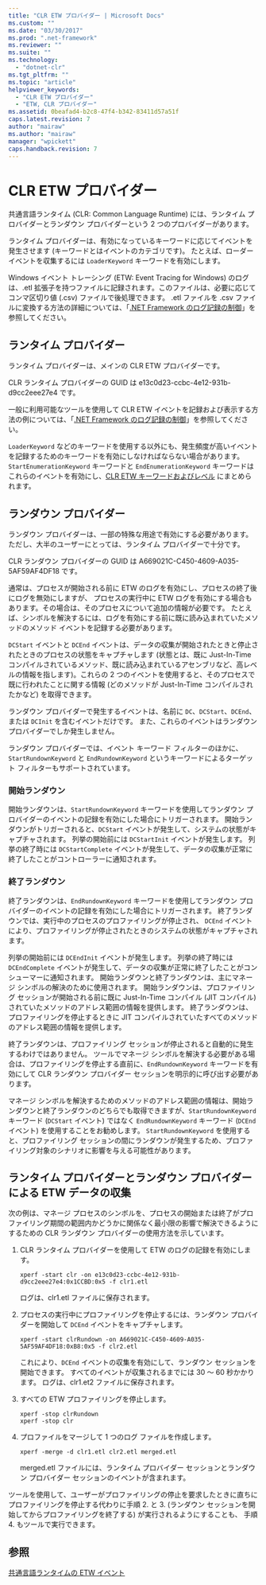 ```yaml
---
title: "CLR ETW プロバイダー | Microsoft Docs"
ms.custom: ""
ms.date: "03/30/2017"
ms.prod: ".net-framework"
ms.reviewer: ""
ms.suite: ""
ms.technology: 
  - "dotnet-clr"
ms.tgt_pltfrm: ""
ms.topic: "article"
helpviewer_keywords: 
  - "CLR ETW プロバイダー"
  - "ETW, CLR プロバイダー"
ms.assetid: 0beafad4-b2c8-47f4-b342-83411d57a51f
caps.latest.revision: 7
author: "mairaw"
ms.author: "mairaw"
manager: "wpickett"
caps.handback.revision: 7
---
```

# CLR ETW プロバイダー
共通言語ランタイム \(CLR: Common Language Runtime\) には、ランタイム プロバイダーとランダウン プロバイダーという 2 つのプロバイダーがあります。  
  
 ランタイム プロバイダーは、有効になっているキーワードに応じてイベントを発生させます \(キーワードとはイベントのカテゴリです\)。  たとえば、ローダー イベントを収集するには `LoaderKeyword` キーワードを有効にします。  
  
 Windows イベント トレーシング \(ETW: Event Tracing for Windows\) のログは、.etl 拡張子を持つファイルに記録されます。このファイルは、必要に応じてコンマ区切り値 \(.csv\) ファイルで後処理できます。  .etl ファイルを .csv ファイルに変換する方法の詳細については、「[.NET Framework のログ記録の制御](../../../docs/framework/performance/controlling-logging.md)」を参照してください。  
  
## ランタイム プロバイダー  
 ランタイム プロバイダーは、メインの CLR ETW プロバイダーです。  
  
 CLR ランタイム プロバイダーの GUID は e13c0d23\-ccbc\-4e12\-931b\-d9cc2eee27e4 です。  
  
 一般に利用可能なツールを使用して CLR ETW イベントを記録および表示する方法の例については、「[.NET Framework のログ記録の制御](../../../docs/framework/performance/controlling-logging.md)」を参照してください。  
  
 `LoaderKeyword` などのキーワードを使用する以外にも、発生頻度が高いイベントを記録するためのキーワードを有効にしなければならない場合があります。  `StartEnumerationKeyword` キーワードと `EndEnumerationKeyword` キーワードはこれらのイベントを有効にし、[CLR ETW キーワードおよびレベル](../../../docs/framework/performance/clr-etw-keywords-and-levels.md) にまとめられます。  
  
## ランダウン プロバイダー  
 ランダウン プロバイダーは、一部の特殊な用途で有効にする必要があります。  ただし、大半のユーザーにとっては、ランタイム プロバイダーで十分です。  
  
 CLR ランダウン プロバイダーの GUID は A669021C\-C450\-4609\-A035\-5AF59AF4DF18 です。  
  
 通常は、プロセスが開始される前に ETW のログを有効にし、プロセスの終了後にログを無効にしますが、  プロセスの実行中に ETW ログを有効にする場合もあります。その場合は、そのプロセスについて追加の情報が必要です。  たとえば、シンボルを解決するには、ログを有効にする前に既に読み込まれていたメソッドのメソッド イベントを記録する必要があります。  
  
 `DCStart` イベントと `DCEnd` イベントは、データの収集が開始されたときと停止されたときのプロセスの状態をキャプチャします \(状態とは、既に Just\-In\-Time コンパイルされているメソッド、既に読み込まれているアセンブリなど、高レベルの情報を指します\)。これらの 2 つのイベントを使用すると、そのプロセスで既に行われたことに関する情報 \(どのメソッドが Just\-In\-Time コンパイルされたかなど\) を取得できます。  
  
 ランダウン プロバイダーで発生するイベントは、名前に `DC`、`DCStart`、`DCEnd`、または `DCInit` を含むイベントだけです。  また、これらのイベントはランダウン プロバイダーでしか発生しません。  
  
 ランダウン プロバイダーでは、イベント キーワード フィルターのほかに、`StartRundownKeyword` と `EndRundownKeyword` というキーワードによるターゲット フィルターもサポートされています。  
  
### 開始ランダウン  
 開始ランダウンは、`StartRundownKeyword` キーワードを使用してランダウン プロバイダーのイベントの記録を有効にした場合にトリガーされます。  開始ランダウンがトリガーされると、`DCStart` イベントが発生して、システムの状態がキャプチャされます。  列挙の開始前には `DCStartInit` イベントが発生します。  列挙の終了時には `DCStartComplete` イベントが発生して、データの収集が正常に終了したことがコントローラーに通知されます。  
  
### 終了ランダウン  
 終了ランダウンは、`EndRundownKeyword` キーワードを使用してランダウン プロバイダーのイベントの記録を有効にした場合にトリガーされます。  終了ランダウンでは、実行中のプロセスのプロファイリングが停止され、  `DCEnd` イベントにより、プロファイリングが停止されたときのシステムの状態がキャプチャされます。  
  
 列挙の開始前には `DCEndInit` イベントが発生します。  列挙の終了時には `DCEndComplete` イベントが発生して、データの収集が正常に終了したことがコンシューマーに通知されます。  開始ランダウンと終了ランダウンは、主にマネージ シンボルの解決のために使用されます。  開始ランダウンは、プロファイリング セッションが開始される前に既に Just\-In\-Time コンパイル \(JIT コンパイル\) されていたメソッドのアドレス範囲の情報を提供します。  終了ランダウンは、プロファイリングを停止するときに JIT コンパイルされていたすべてのメソッドのアドレス範囲の情報を提供します。  
  
 終了ランダウンは、プロファイリング セッションが停止されると自動的に発生するわけではありません。  ツールでマネージ シンボルを解決する必要がある場合は、プロファイリングを停止する直前に、`EndRundownKeyword` キーワードを有効にして CLR ランダウン プロバイダー セッションを明示的に呼び出す必要があります。  
  
 マネージ シンボルを解決するためのメソッドのアドレス範囲の情報は、開始ランダウンと終了ランダウンのどちらでも取得できますが、`StartRundownKeyword` キーワード \(`DCStart` イベント\) ではなく `EndRundownKeyword` キーワード \(`DCEnd` イベント\) を使用することをお勧めします。  `StartRundownKeyword` を使用すると、プロファイリング セッションの間にランダウンが発生するため、プロファイリング対象のシナリオに影響を与える可能性があります。  
  
## ランタイム プロバイダーとランダウン プロバイダーによる ETW データの収集  
 次の例は、マネージ プロセスのシンボルを、プロセスの開始または終了がプロファイリング期間の範囲内かどうかに関係なく最小限の影響で解決できるようにするための CLR ランダウン プロバイダーの使用方法を示しています。  
  
1.  CLR ランタイム プロバイダーを使用して ETW のログの記録を有効にします。  
  
    ```  
    xperf -start clr -on e13c0d23-ccbc-4e12-931b-d9cc2eee27e4:0x1CCBD:0x5 -f clr1.etl      
    ```  
  
     ログは、clr1.etl ファイルに保存されます。  
  
2.  プロセスの実行中にプロファイリングを停止するには、ランダウン プロバイダーを開始して `DCEnd` イベントをキャプチャします。  
  
    ```  
    xperf -start clrRundown -on A669021C-C450-4609-A035-5AF59AF4DF18:0xB8:0x5 -f clr2.etl      
    ```  
  
     これにより、`DCEnd` イベントの収集を有効にして、ランダウン セッションを開始できます。  すべてのイベントが収集されるまでには 30 ～ 60 秒かかります。  ログは、clr1.et2 ファイルに保存されます。  
  
3.  すべての ETW プロファイリングを停止します。  
  
    ```  
    xperf -stop clrRundown   
    xperf -stop clr  
    ```  
  
4.  プロファイルをマージして 1 つのログ ファイルを作成します。  
  
    ```  
    xperf -merge -d clr1.etl clr2.etl merged.etl  
    ```  
  
     merged.etl ファイルには、ランタイム プロバイダー セッションとランダウン プロバイダー セッションのイベントが含まれます。  
  
 ツールを使用して、ユーザーがプロファイリングの停止を要求したときに直ちにプロファイリングを停止する代わりに手順 2. と 3. \(ランダウン セッションを開始してからプロファイリングを終了する\) が実行されるようにすることも、  手順 4. もツールで実行できます。  
  
## 参照  
 [共通言語ランタイムの ETW イベント](../../../docs/framework/performance/etw-events-in-the-common-language-runtime.md)